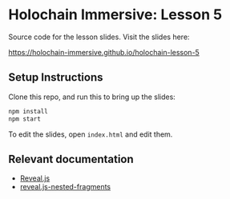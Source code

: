 # Holochain Immersive: Lesson 5

Source code for the lesson slides. Visit the slides here:

https://holochain-immersive.github.io/holochain-lesson-5

## Setup Instructions

Clone this repo, and run this to bring up the slides:

```bash
npm install
npm start
```

To edit the slides, open `index.html` and edit them.

## Relevant documentation

- [Reveal.js](https://revealjs.com/)
- [reveal.js-nested-fragments](https://www.npmjs.com/package/reveal.js-animate-fragments)